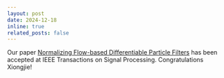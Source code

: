 ```yaml
---
layout: post
date: 2024-12-18
inline: true
related_posts: false
---
```


Our paper [Normalizing Flow-based Differentiable Particle Filters](https://ieeexplore.ieee.org/document/10812895) has been accepted at IEEE Transactions on Signal Processing. Congratulations Xiongjie!